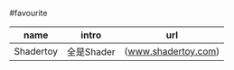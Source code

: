 #favourite 

| name      | intro      | url |
| --------- | ---------- | --- |
| Shadertoy | 全是Shader | (www.shadertoy.com)    |
